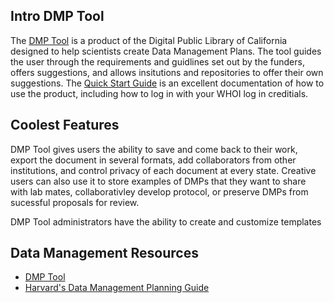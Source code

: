 ## Intro DMP Tool

The [DMP Tool](https://dmptool.org/) is a product of the Digital Public Library of California designed to help scientists create Data Management Plans. The tool guides the user through the requirements and guidlines set out by the funders, offers suggestions, and allows insitutions and repositories to offer their own suggestions. 
The [Quick Start Guide](https://dmptool.org/quickstartguide/) is an excellent documentation of how to use the product, including how to log in with your WHOI log in creditials. 

## Coolest Features

DMP Tool gives users the ability to save and come back to their work, export the document in several formats, add collaborators from other institutions, and control privacy of each document at every state. Creative users can also use it to store examples of DMPs that they want to share with lab mates, collaborativley develop protocol, or preserve DMPs from sucessful proposals for review.

DMP Tool administrators have the ability to create and customize templates

## Data Management Resources

- [DMP Tool](https://dmptool.org/dm_guidance) 
- [Harvard's Data Management Planning Guide](http://guides.library.harvard.edu/dmp)

